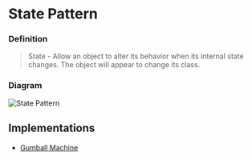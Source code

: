 # State Pattern
### Definition
> State - Allow an object to alter its behavior when its internal state changes. The object will appear to change its class.

### Diagram
![State Pattern](https://user-images.githubusercontent.com/30439829/153694593-bbf24338-1578-4fea-ae88-8047685cdfc8.png)

## Implementations
- [Gumball Machine](https://github.com/JoseAndresHV/design-patterns/tree/master/State/GumballMachine)
